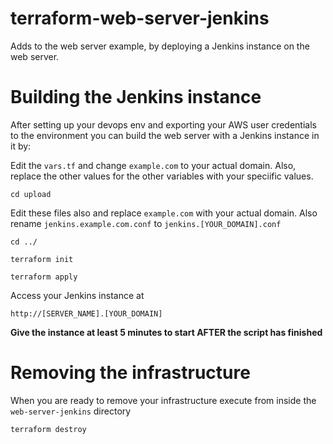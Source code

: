 # terraform-web-server-jenkins
Adds to the web server example, by deploying a Jenkins instance on the web server.

# Building the Jenkins instance

After setting up your devops env and exporting your AWS user credentials to the environment you can build the web server with a Jenkins instance in it by:

Edit the ``vars.tf`` and change ``example.com`` to your actual domain.  Also, replace the other values for the other variables with your speciific values.

``cd upload``

Edit these files also and replace ``example.com`` with your actual domain.  Also rename ``jenkins.example.com.conf`` to ``jenkins.[YOUR_DOMAIN].conf``

``cd ../``

``terraform init``

``terraform apply``

Access your Jenkins instance at

``http://[SERVER_NAME].[YOUR_DOMAIN]``

**Give the instance at least 5 minutes to start AFTER the script has finished**

# Removing the infrastructure

When you are ready to remove your infrastructure execute from inside the ``web-server-jenkins`` directory

``terraform destroy``
